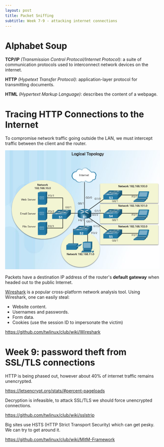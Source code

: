 ```yaml
---
layout: post
title: Packet Sniffing 
subtitle: Week 7-9 - attacking internet connections
---
```


# Alphabet Soup

**TCP/IP** *(Transmission Control Protocol/Internet Protocol)*: a suite of communication protocols used to interconnect network devices on the internet.

**HTTP** *(Hypetext Transfer Protocol)*: application-layer protocol for transmitting documents.

**HTML** *(Hypertext Markup Language)*: describes the content of a webpage.

# Tracing HTTP Connections to the Internet

To compromise network traffic going outside the LAN, we must intercept traffic between the client and the router.

<center>
<img src="/img/internet-topology.png" alt="internet topology">
</center>

Packets have a destination IP address of the router's **default gateway** when headed out to the public Internet.

[Wireshark](https://www.wireshark.org/) is a popular cross-platform network analysis tool. Using Wireshark, one can easily steal: 

- Website content.
- Usernames and passwords.
- Form data.
- Cookies (use the session ID to impersonate the victim)

<https://github.com/twlinux/club/wiki/Wireshark>

# Week 9: password theft from SSL/TLS connections

HTTP is being phased out, however about 40% of internet traffic remains unencrypted.

<https://letsencrypt.org/stats/#percent-pageloads>

Decryption is infeasible, to attack SSL/TLS we should force unencrypted connections.

<https://github.com/twlinux/club/wiki/sslstrip>

Big sites use HSTS (HTTP Strict Transport Security) which can get pesky. We can try to get around it.

<https://github.com/twlinux/club/wiki/MitM-Framework>
